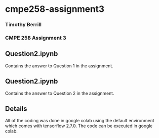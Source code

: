 # cmpe258-assignment3
### Timothy Berrill
### CMPE 258 Assignment 3

## Question2.ipynb
Contains the answer to Question 1 in the assignment.

## Question2.ipynb
Contains the answer to Question 2 in the assignment.

## Details
All of the coding was done in google colab using the default environment which comes with tensorflow 2.7.0. The code can be executed in google colab.
